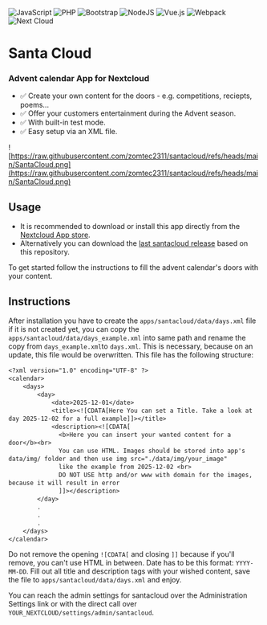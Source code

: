 ![JavaScript](https://img.shields.io/badge/javascript-%23323330.svg?logo=javascript&logoColor=%23F7DF1E) ![PHP](https://img.shields.io/badge/php-%23777BB4.svg?logo=php&logoColor=white) ![Bootstrap](https://img.shields.io/badge/bootstrap-%23563D7C.svg?logo=bootstrap&logoColor=white) ![NodeJS](https://img.shields.io/badge/node.js-6DA55F?logo=node.js&logoColor=white) ![Vue.js](https://img.shields.io/badge/vuejs-%2335495e.svg?logo=vuedotjs&logoColor=%234FC08D) ![Webpack](https://img.shields.io/badge/webpack-%238DD6F9.svg?logo=webpack&logoColor=black) ![Next Cloud](https://img.shields.io/badge/Next%20Cloud-0B94DE?logo=nextcloud&logoColor=white)
# Santa Cloud

### Advent calendar App for Nextcloud

- ✅ Create your own content for the doors - e.g. competitions, reciepts, poems...
- ✅ Offer your customers entertainment during the Advent season.
- ✅ With built-in test mode.
- ✅ Easy setup via an XML file.

![https://raw.githubusercontent.com/zomtec2311/santacloud/refs/heads/main/SantaCloud.png](https://raw.githubusercontent.com/zomtec2311/santacloud/refs/heads/main/SantaCloud.png)​

## Usage

- It is recommended to download or install this app directly from the [Nextcloud App store](https://apps.nextcloud.com).
- Alternatively you can download the [last santacloud release](https://github.com/zomtec2311/santacloud/releases) based on this repository.

To get started follow the instructions to fill the advent calendar's doors with your content.

## Instructions
After installation you have to create the `apps/santacloud/data/days.xml` file if it is not created yet, you can copy the `apps/santacloud/data/days_example.xml` into same path and rename the copy from `days_example.xml`to `days.xml`. This is necessary, because on an update, this file would be overwritten.
This file has the following structure:
```
<?xml version="1.0" encoding="UTF-8" ?>
<calendar>
    <days>
        <day>
            <date>2025-12-01</date>
            <title><![CDATA[Here You can set a Title. Take a look at day 2025-12-02 for a full example]]></title>
            <description><![CDATA[
              <b>Here you can insert your wanted content for a door</b><br>
              You can use HTML. Images should be stored into app's data/img/ folder and then use img src="./data/img/your_image"
              like the example from 2025-12-02 <br>
              DO NOT USE http and/or www with domain for the images, because it will result in error
              ]]></description>
        </day>
        .
        .
        .
    </days>
</calendar>
```
Do not remove the opening `![CDATA[` and closing <code>]]</code> because if you'll remove, you can't use HTML in between. Date has to be this format: <code>YYYY-MM-DD</code>. Fill out all title and description tags with your wished content, save the file to <code>apps/santacloud/data/days.xml</code> and enjoy.

You can reach the admin settings for santacloud over the Administration Settings link or with the direct call over `YOUR_NEXTCLOUD/settings/admin/santacloud`.

